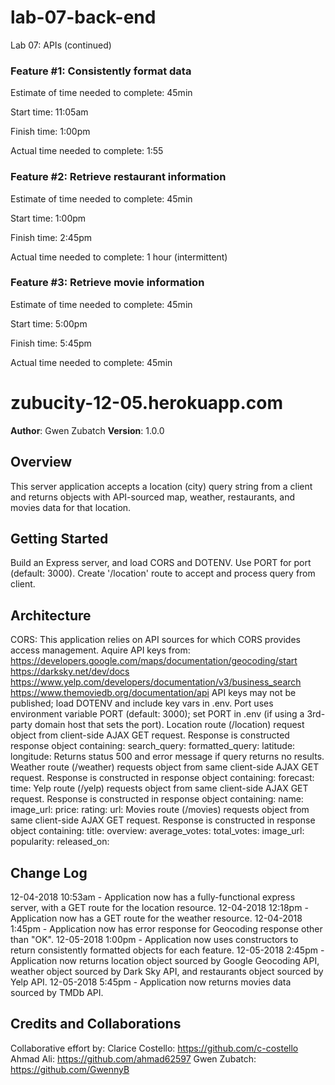 # lab-07-back-end
Lab 07: APIs (continued)

### Feature #1: Consistently format data

Estimate of time needed to complete: 45min

Start time: 11:05am

Finish time: 1:00pm

Actual time needed to complete: 1:55


### Feature #2: Retrieve restaurant information

Estimate of time needed to complete: 45min

Start time: 1:00pm

Finish time: 2:45pm

Actual time needed to complete: 1 hour (intermittent)


### Feature #3: Retrieve movie information

Estimate of time needed to complete: 45min

Start time: 5:00pm

Finish time: 5:45pm

Actual time needed to complete: 45min


# zubucity-12-05.herokuapp.com

**Author**: Gwen Zubatch
**Version**: 1.0.0 

## Overview
This server application accepts a location (city) query string from a client and returns objects with API-sourced map, weather, restaurants, and movies data for that location.

## Getting Started
Build an Express server, and load CORS and DOTENV. Use PORT for port (default: 3000). Create '/location' route to accept and process query from client. 

## Architecture
CORS: This application relies on API sources for which CORS provides access management. Aquire API keys from:
  https://developers.google.com/maps/documentation/geocoding/start
  https://darksky.net/dev/docs
  https://www.yelp.com/developers/documentation/v3/business_search
  https://www.themoviedb.org/documentation/api
API keys may not be published; load DOTENV and include key vars in .env. 
Port uses environment variable PORT (default: 3000); set PORT in .env (if using a 3rd-party domain host that sets the port).
Location route (/location) request object from client-side AJAX GET request. Response is constructed response object containing:
  search_query:
  formatted_query:
  latitude:
  longitude:
Returns status 500 and error message if query returns no results.
Weather route (/weather) requests object from same client-side AJAX GET request. Response is constructed in response object containing:
  forecast: 
  time:
Yelp route (/yelp) requests object from same client-side AJAX GET request. Response is constructed in response object containing:
  name: 
  image_url:
  price:
  rating:
  url:
Movies route (/movies) requests object from same client-side AJAX GET request. Response is constructed in response object containing:
  title:
  overview:
  average_votes:
  total_votes:
  image_url:
  popularity:
  released_on:


## Change Log
12-04-2018 10:53am - Application now has a fully-functional express server, with a GET route for the location resource.
12-04-2018 12:18pm - Application now has a GET route for the weather resource.
12-04-2018 1:45pm - Application now has error response for Geocoding response other than "OK".
12-05-2018 1:00pm - Application now uses constructors to return consistently formatted objects for each feature.
12-05-2018 2:45pm - Application now returns location object sourced by Google Geocoding API, weather object sourced by Dark Sky API, and restaurants object sourced by Yelp API.
12-05-2018 5:45pm - Application now returns movies data sourced by TMDb API.

## Credits and Collaborations
Collaborative effort by:
  Clarice Costello: https://github.com/c-costello
  Ahmad Ali: https://github.com/ahmad62597
  Gwen Zubatch: https://github.com/GwennyB
